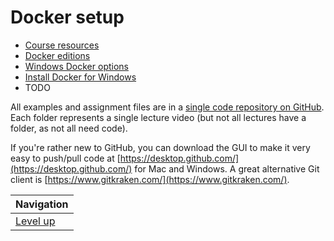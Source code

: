 # Docker setup #

* [Course resources](course-resources/README.md)
* [Docker editions](docker-editions/README.md)
* [Windows Docker options](windows-docker-options/README.md)
* [Install Docker for Windows](install-docker-for-windows/README.md)
* TODO

All examples and assignment files are in a [single code repository on GitHub](https://github.com/bretfisher/udemy-docker-mastery). Each folder represents a single lecture video (but not all lectures have a folder, as not all need code).

If you're rather new to GitHub, you can download the GUI to make it very easy to push/pull code at [https://desktop.github.com/](https://desktop.github.com/) for Mac and Windows. A great alternative Git client is [https://www.gitkraken.com/](https://www.gitkraken.com/).

| Navigation               |
| ------------------------ |
| [Level up](../README.md) |

